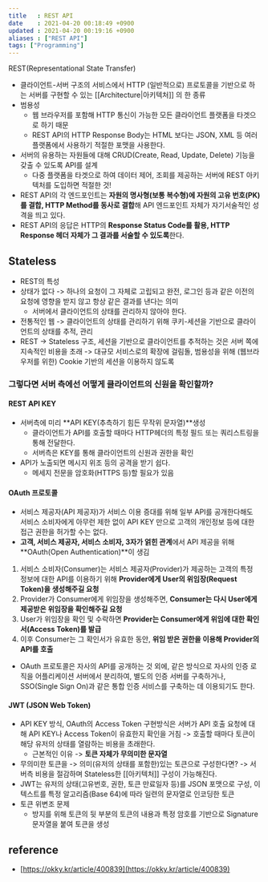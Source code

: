 ```yaml
---
title   : REST API
date    : 2021-04-20 00:18:49 +0900
updated : 2021-04-20 00:19:16 +0900
aliases : ["REST API"]
tags: ["Programming"]
---
```


REST(Representational State Transfer)  

- 클라이언트-서버 구조의 서비스에서 HTTP (일반적으로) 프로토콜을 기반으로 하는 서버를 구현할 수 있는 [[Architecture|아키텍처]] 의 한 종류  
- 범용성 
  - 웹 브라우저를 포함해 HTTP 통신이 가능한 모든 클라이언트 플랫폼을 타겟으로 하기 때문  
  - REST API의 HTTP Response Body는 HTML 보다는 JSON, XML 등 여러 플랫폼에서 사용하기 적절한 포맷을 사용한다.  
- 서버의 유용하는 자원들에 대해 CRUD(Create, Read, Update, Delete) 기능을 갖출 수 있도록 API를 설계  
  - 다중 플랫폼을 타겟으로 하여 데이터 제어, 조회를 제공하는 서버에 REST 아키텍처를 도입하면 적절한 것! 
- REST API의 각 엔드포인트는 **자원의 명사형(보통 복수형)에 자원의 고유 번호(PK)를 결합, HTTP Method를 동사로 결합**해 API 엔드포인트 자체가 자기서술적인 성격을 띄고 있다.   
- REST API의 응답은 HTTP의 **Response Status Code를 활용, HTTP Response 헤더 자체가 그 결과를 서술할 수 있도록**한다.  


## Stateless 
- REST의 특성 
- 상태가 없다 -> 하나의 요청이 그 자체로 고립되고 완전, 로그인 등과 같은 이전의 요청에 영향을 받지 않고 항상 같은 결과를 낸다는 의미  
	- 서버에서 클라이언트의 상태를 관리하지 않아야 한다.  
- 전통적인 웹 -> 클라이언트의 상태를 관리하기 위해 쿠키-세션을 기반으로 클라이언트의 상태를 추적, 관리  
- REST -> Stateless 구조, 세션을 기반으로 클라이언트를 추적하는 것은 서버 쪽에 지속적인 비용을 초래 -> 대규모 서비스로의 확장에 걸림돌, 범용성을 위해 (웹브라우저를 위한) Cookie 기반의 세션을 이용하지 않도록

### 그렇다면 서버 측에선 어떻게 클라이언트의 신원을 확인할까? 
#### REST API KEY 
- 서버측에 미리 **API KEY(추측하기 힘든 무작위 문자열)**생성
	- 클라이언트가 API를 호출할 때마다 HTTP헤더의 특정 필드 또는 쿼리스트링을 통해 전달한다.  
	- 서버측은 KEY를 통해 클라이언트의 신원과 권한을 확인 
- API가 노출되면 메시지 위조 등의 공격을 받기 쉽다. 
	- 메세지 전문을 암호화(HTTPS 등)할 필요가 있음 

#### OAuth 프로토콜 
- 서비스 제공자(API 제공자)가 서비스 이용 증대를 위해 일부 API를 공개한다해도 서비스 소비자에게 아무런 제한 없이 API KEY 만으로 고객의 개인정보 등에 대한 접근 권한을 허가할 수는 없다.  
- **고객, 서비스 제공자, 서비스 소비자, 3자가 얽힌 관계**에서 API 제공을 위해 **OAuth(Open Authentication)**이 생김 

1. 서비스 소비자(Consumer)는 서비스 제공자(Provider)가 제공하는 고객의 특정 정보에 대한 API를 이용하기 위해 **Provider에게 User의 위임장(Request Token)을 생성해주길 요청**
2. Provider가 Consumer에게 위임장을 생성해주면, **Consumer는 다시 User에게 제공받은 위임장을 확인해주길 요청**
3. User가 위임장을 확인 및 수락하면 **Provider는 Consumer에게 위임에 대한 확인서(Access Token)를 발급**
4. 이후 Consumer는 그 확인서가 유효한 동안, **위임  받은 권한을 이용해 Provider의 API를 호출**

- OAuth 프로토콜은 자사의 API를 공개하는 것 외에, 같은 방식으로 자사의 인증 로직을 어플리케이션 서버에서 분리하여, 별도의 인증 서버를 구축하거나, SSO(Single Sign On)과 같은 통합 인증 서비스를 구축하는 데 이용되기도 한다. 

#### JWT (JSON Web Token)  
- API KEY 방식, OAuth의 Access Token 구현방식은 서버가 API 호출 요청에 대해 API KEY나 Access Token이 유효한지 확인을 거침 -> 호출할 때마다 토큰이 해당 유저의 상태를 열람하는 비용을 초래한다.   
	- 근본적인 이유 -> **토큰 자체가 무의미한 문자열**  
- 무의미한 토큰을 -> 의미(유저의 상태를 포함한)있는 토큰으로 구성한다면? -> 서버측 비용을 절감하며 Stateless한 [[아키텍처]] 구성이 가능해진다. 
- JWT는 유저의 상태(고유번호, 권한, 토큰 만료일자 등)를 JSON 포맷으로 구성, 이 텍스트를 특정 알고리즘(Base 64)에 따라 일련의 문자열로 인코딩한 토큰 
- 토큰 위변조 문제
	- 방지를 위해 토큰의 뒷 부분의 토큰의 내용과 특정 암호를 기반으로 Signature 문자열을 붙여 토큰을 생성 

## reference 
- [https://okky.kr/article/400839](https://okky.kr/article/400839)